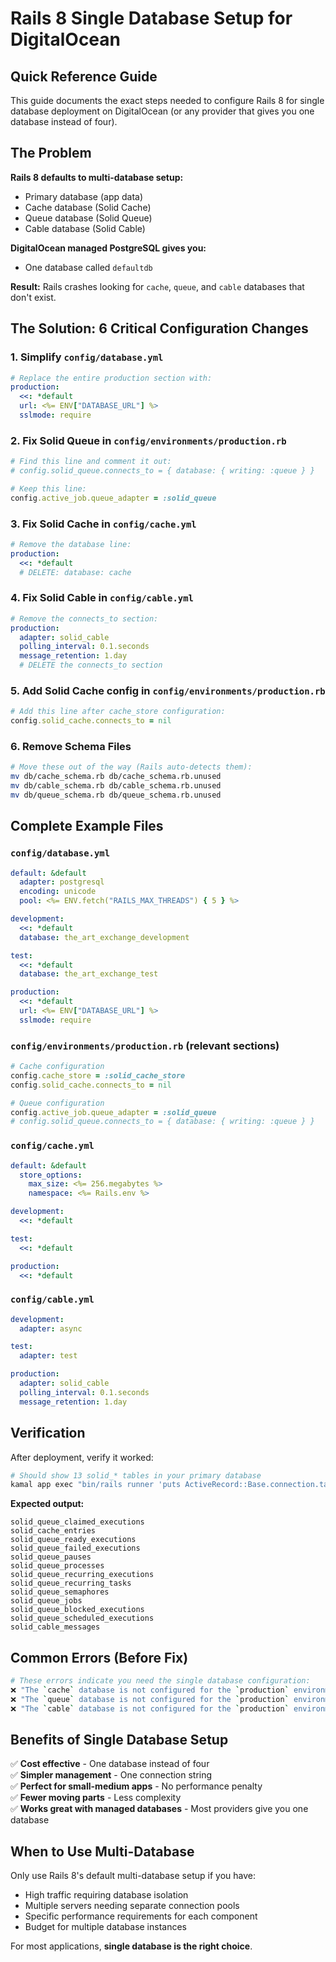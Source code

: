 # Rails 8 Single Database Setup for DigitalOcean

## Quick Reference Guide

This guide documents the exact steps needed to configure Rails 8 for single database deployment on DigitalOcean (or any provider that gives you one database instead of four).

## The Problem

**Rails 8 defaults to multi-database setup:**
- Primary database (app data)
- Cache database (Solid Cache)
- Queue database (Solid Queue) 
- Cable database (Solid Cable)

**DigitalOcean managed PostgreSQL gives you:**
- One database called `defaultdb`

**Result:** Rails crashes looking for `cache`, `queue`, and `cable` databases that don't exist.

## The Solution: 6 Critical Configuration Changes

### 1. Simplify `config/database.yml`

```yaml
# Replace the entire production section with:
production:
  <<: *default
  url: <%= ENV["DATABASE_URL"] %>
  sslmode: require
```

### 2. Fix Solid Queue in `config/environments/production.rb`

```ruby
# Find this line and comment it out:
# config.solid_queue.connects_to = { database: { writing: :queue } }

# Keep this line:
config.active_job.queue_adapter = :solid_queue
```

### 3. Fix Solid Cache in `config/cache.yml`

```yaml
# Remove the database line:
production:
  <<: *default
  # DELETE: database: cache
```

### 4. Fix Solid Cable in `config/cable.yml`

```yaml
# Remove the connects_to section:
production:
  adapter: solid_cable
  polling_interval: 0.1.seconds
  message_retention: 1.day
  # DELETE the connects_to section
```

### 5. Add Solid Cache config in `config/environments/production.rb`

```ruby
# Add this line after cache_store configuration:
config.solid_cache.connects_to = nil
```

### 6. Remove Schema Files

```bash
# Move these out of the way (Rails auto-detects them):
mv db/cache_schema.rb db/cache_schema.rb.unused
mv db/cable_schema.rb db/cable_schema.rb.unused  
mv db/queue_schema.rb db/queue_schema.rb.unused
```

## Complete Example Files

### `config/database.yml`
```yaml
default: &default
  adapter: postgresql
  encoding: unicode
  pool: <%= ENV.fetch("RAILS_MAX_THREADS") { 5 } %>

development:
  <<: *default
  database: the_art_exchange_development

test:
  <<: *default
  database: the_art_exchange_test

production:
  <<: *default
  url: <%= ENV["DATABASE_URL"] %>
  sslmode: require
```

### `config/environments/production.rb` (relevant sections)
```ruby
# Cache configuration
config.cache_store = :solid_cache_store
config.solid_cache.connects_to = nil

# Queue configuration  
config.active_job.queue_adapter = :solid_queue
# config.solid_queue.connects_to = { database: { writing: :queue } }
```

### `config/cache.yml`
```yaml
default: &default
  store_options:
    max_size: <%= 256.megabytes %>
    namespace: <%= Rails.env %>

development:
  <<: *default

test:
  <<: *default

production:
  <<: *default
```

### `config/cable.yml`
```yaml
development:
  adapter: async

test:
  adapter: test

production:
  adapter: solid_cable
  polling_interval: 0.1.seconds
  message_retention: 1.day
```

## Verification

After deployment, verify it worked:

```bash
# Should show 13 solid_* tables in your primary database
kamal app exec "bin/rails runner 'puts ActiveRecord::Base.connection.tables.grep(/solid/)'"
```

**Expected output:**
```
solid_queue_claimed_executions
solid_cache_entries
solid_queue_ready_executions
solid_queue_failed_executions
solid_queue_pauses
solid_queue_processes
solid_queue_recurring_executions
solid_queue_recurring_tasks
solid_queue_semaphores
solid_queue_jobs
solid_queue_blocked_executions
solid_queue_scheduled_executions
solid_cable_messages
```

## Common Errors (Before Fix)

```bash
# These errors indicate you need the single database configuration:
❌ "The `cache` database is not configured for the `production` environment"
❌ "The `queue` database is not configured for the `production` environment"  
❌ "The `cable` database is not configured for the `production` environment"
```

## Benefits of Single Database Setup

✅ **Cost effective** - One database instead of four  
✅ **Simpler management** - One connection string  
✅ **Perfect for small-medium apps** - No performance penalty  
✅ **Fewer moving parts** - Less complexity  
✅ **Works great with managed databases** - Most providers give you one database  

## When to Use Multi-Database

Only use Rails 8's default multi-database setup if you have:
- High traffic requiring database isolation
- Multiple servers needing separate connection pools
- Specific performance requirements for each component
- Budget for multiple database instances

For most applications, **single database is the right choice**.
